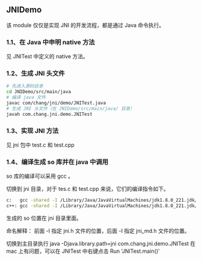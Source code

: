## JNIDemo

该 module 仅仅是实现 JNI 的开发流程，都是通过 Java 命令执行。

### 1.1、在 Java 中申明 native 方法

见 JNITest 中定义的 native 方法。

### 1.2、生成 JNI 头文件

``` bash
# 先进入源码目录
cd JNIDemo/src/main/java
# 编译 java 文件
javac com/chang/jni/demo/JNITest.java
# 生成 JNI 头文件（在 JNIDemo/src/main/java/ 目录）
javah com.chang.jni.demo.JNITest
```

### 1.3、实现 JNI 方法

见 jni 包中 test.c 和 test.cpp

### 1.4、编译生成 so 库并在 java 中调用

so 库的编译可以采用 gcc 。

切换到 jni 目录，对于 tes.c 和 test.cpp 来说，它们的编译指令如下。

``` bash
c:   gcc -shared -I /Library/Java/JavaVirtualMachines/jdk1.8.0_221.jdk/Contents/Home/include -I /Library/Developer/CommandLineTools/SDKs/MacOSX.sdk/System/Library/Frameworks/JavaVM.framework/Versions/A/Headers -fPIC test.c -o libjnitest.so
c++: gcc -shared -I /Library/Java/JavaVirtualMachines/jdk1.8.0_221.jdk/Contents/Home/include -I /Library/Developer/CommandLineTools/SDKs/MacOSX.sdk/System/Library/Frameworks/JavaVM.framework/Versions/A/Headers -fPIC test.cpp -o libjnitest.so
```

生成的 so 位置在 jni 目录里面。

命名解释：
前面 -I 指定 jni.h 文件的位置，后面 -I 指定 jni_md.h 文件的位置。

切换到主目录执行 java -Djava.library.path=jni com.chang.jni.demo.JNITest 在 mac 上有问题，可以在 JNITest 中右键点击 Run 'JNITest.main()'